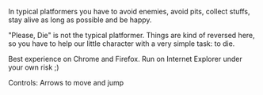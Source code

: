 In typical platformers you have to avoid enemies, avoid pits, collect stuffs, stay alive as long as possible and be happy.

"Please, Die" is not the typical platformer. Things are kind of reversed here, so you have to help our little character with a very simple task: to die.

Best experience on Chrome and Firefox. Run on Internet Explorer under your own risk ;)

Controls: Arrows to move and jump